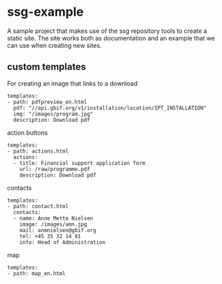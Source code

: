 # ssg-example
A sample project that makes use of the ssg repository tools to create a static site. The site works both as documentation and an example that we can use when creating new sites.

## custom templates

For creating an image that links to a download

```styledYaml
templates:
- path: pdfpreview_en.html
  pdf: "//api.gbif.org/v1/installation/location/IPT_INSTALLATION"
  img: "/images/program.jpg"
  description: Download pdf
```

action buttons
```styledYaml
templates:
- path: actions.html
  actions:
  - title: Financial support application form
    url: /raw/programme.pdf
    description: Download pdf
```

contacts
```styledYaml
templates:
- path: contact.html
  contacts:
  - name: Anne Mette Nielsen
    image: /images/amn.jpg
    mail: anmnielsen@gbif.org
    tel: +45 35 32 14 81
    info: Head of Administration
```

map
```styledYaml
templates:
- path: map_en.html
```
